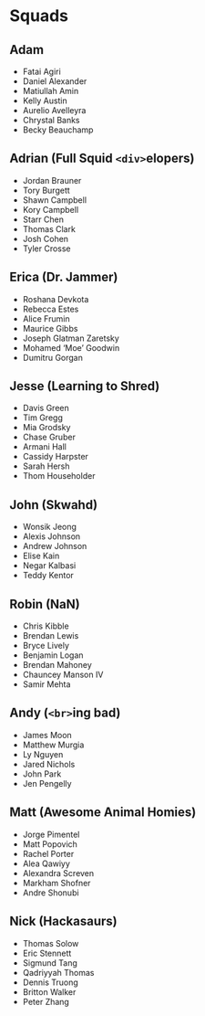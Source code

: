 # Squads

## Adam
- Fatai Agiri
- Daniel Alexander
- Matiullah Amin
- Kelly Austin
- Aurelio Avelleyra
- Chrystal Banks
- Becky Beauchamp

## Adrian (Full Squid `<div>`elopers)
- Jordan Brauner
- Tory Burgett
- Shawn	Campbell
- Kory Campbell
- Starr	Chen
- Thomas Clark
- Josh Cohen
- Tyler	Crosse

## Erica (Dr. Jammer)
- Roshana	Devkota
- Rebecca	Estes
- Alice	Frumin
- Maurice	Gibbs
- Joseph	Glatman Zaretsky
- Mohamed ‘Moe’	Goodwin
- Dumitru	Gorgan

## Jesse (Learning to Shred)
- Davis Green
- Tim Gregg
- Mia Grodsky
- Chase	Gruber
- Armani Hall
- Cassidy Harpster
- Sarah Hersh
- Thom Householder

## John (Skwahd)
- Wonsik Jeong
- Alexis Johnson
- Andrew Johnson
- Elise	Kain
- Negar	Kalbasi
- Teddy	Kentor

## Robin (NaN)
- Chris	Kibble
- Brendan	Lewis
- Bryce	Lively
- Benjamin	Logan
- Brendan	Mahoney
- Chauncey	Manson IV
- Samir	Mehta

## Andy (`<br>`ing bad)
- James	Moon
- Matthew	Murgia
- Ly Nguyen
- Jared	Nichols
- John Park
- Jen Pengelly

## Matt (Awesome Animal Homies)
- Jorge	Pimentel
- Matt Popovich
- Rachel Porter
- Alea Qawiyy
- Alexandra	Screven
- Markham	Shofner
- Andre	Shonubi

## Nick (Hackasaurs)
- Thomas Solow
- Eric Stennett
- Sigmund Tang
- Qadriyyah Thomas
- Dennis Truong
- Britton Walker
- Peter Zhang

